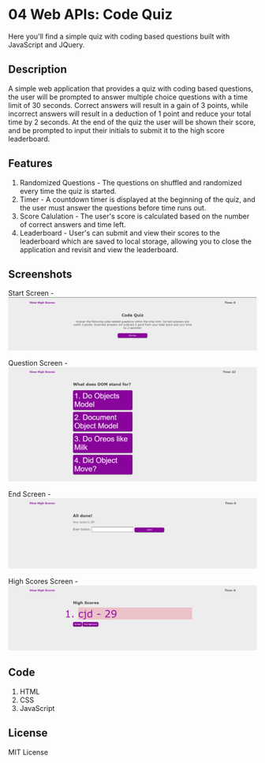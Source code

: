 # 04 Web APIs: Code Quiz

Here you'll find a simple quiz with coding based questions built with JavaScript and JQuery.

## Description

A simple web application that provides a quiz with coding based questions, the user will be prompted to answer multiple choice questions with a time limit of 30 seconds. Correct answers will result in a gain of 3 points, while incorrect answers will result in a deduction of 1 point and reduce your total time by 2 seconds. At the end of the quiz the user will be shown their score, and be prompted to input their initials to submit it to the high score leaderboard.

## Features

1. Randomized Questions - The questions on shuffled and randomized every time the quiz is started.
2. Timer - A countdown timer is displayed at the beginning of the quiz, and the user must answer the questions before time runs out.
3. Score Calulation - The user's score is calculated based on the number of correct answers and time left.
4. Leaderboard - User's can submit and view their scores to the leaderboard which are saved to local storage, allowing you to close the application and revisit and view the leaderboard.

## Screenshots

Start Screen -![Start Screen](./assets/start-screen.png)

Question Screen -![Question Screen](./assets/question-screen.png)

End Screen - ![End Screen](./assets/end-screen.png)

High Scores Screen - ![High Scores Screen](./assets/high-score.png)

## Code

1. HTML
2. CSS
3. JavaScript

## License

MIT License
